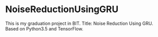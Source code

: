 # NoiseReductionUsingGRU
This is my graduation project in BIT. Title: Noise Reduction Using GRU.
Based on Python3.5 and TensorFlow.
